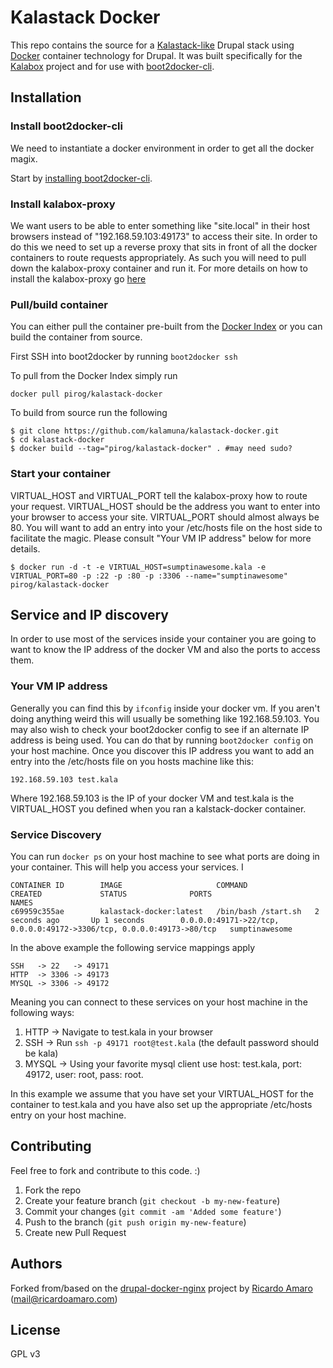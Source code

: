 Kalastack Docker
===================

This repo contains the source for a [Kalastack-like](https://github.com/kalamuna/kalastack/) Drupal stack using [Docker](http://docker.io) container technology for Drupal. It was
built specifically for the [Kalabox](http://kalabox.kalamuna.com) project and for use with [boot2docker-cli](https://github.com/boot2docker/boot2docker-cli).

## Installation

### Install boot2docker-cli

We need to instantiate a docker environment in order to get all the docker magix.

Start by [installing boot2docker-cli](https://github.com/boot2docker/boot2docker-cli).

### Install kalabox-proxy

We want users to be able to enter something like "site.local" in their host browsers instead of "192.168.59.103:49173" to access their site. In order to do this we need to set up
a reverse proxy that sits in front of all the docker containers to route requests appropriately. As such you will need to pull down the kalabox-proxy container and run it. For more
details on how to install the kalabox-proxy go [here](https://github.com/pirog/nginx-proxy)

### Pull/build container

You can either pull the container pre-built from the [Docker Index](https://index.docker.io/) or you can build the container from source.

First SSH into boot2docker by running `boot2docker ssh`

To pull from the Docker Index simply run

`docker pull pirog/kalastack-docker`

To build from source run the following

```
$ git clone https://github.com/kalamuna/kalastack-docker.git
$ cd kalastack-docker
$ docker build --tag="pirog/kalastack-docker" . #may need sudo?
```

### Start your container

VIRTUAL_HOST and VIRTUAL_PORT tell the kalabox-proxy how to route your request. VIRTUAL_HOST should be the address you want to enter into your browser to access your site. VIRTUAL_PORT should almost always be 80. You will want to add an entry into your /etc/hosts file on the host side to facilitate the magic. Please consult "Your VM IP address" below for more details.

```
$ docker run -d -t -e VIRTUAL_HOST=sumptinawesome.kala -e VIRTUAL_PORT=80 -p :22 -p :80 -p :3306 --name="sumptinawesome" pirog/kalastack-docker
```

## Service and IP discovery
In order to use most of the services inside your container you are going to want to know the IP address of the docker VM and also the ports to access them.

### Your VM IP address

Generally you can find this by `ifconfig` inside your docker vm. If you aren't doing anything weird this will usually be something like 192.168.59.103. You may also wish to check your boot2docker config
to see if an alternate IP address is being used. You can do that by running `boot2docker config` on your host machine. Once you discover this IP address you want to add an entry into the /etc/hosts file
on you hosts machine like this:

```
192.168.59.103 test.kala
```

Where 192.168.59.103 is the IP of your docker VM and test.kala is the VIRTUAL_HOST you defined when you ran a kalstack-docker container.

### Service Discovery

You can run `docker ps` on your host machine to see what ports are doing in your container. This will help you access your services. I

```
CONTAINER ID        IMAGE                     COMMAND               CREATED             STATUS              PORTS                                                                   NAMES
c69959c355ae        kalastack-docker:latest   /bin/bash /start.sh   2 seconds ago       Up 1 seconds        0.0.0.0:49171->22/tcp, 0.0.0.0:49172->3306/tcp, 0.0.0.0:49173->80/tcp   sumptinawesome
```

In the above example the following service mappings apply

```
SSH   -> 22   -> 49171
HTTP  -> 3306 -> 49173
MYSQL -> 3306 -> 49172
```

Meaning you can connect to these services on your host machine in the following ways:

1. HTTP  -> Navigate to test.kala in your browser
2. SSH   -> Run `ssh -p 49171 root@test.kala` (the default password should be kala)
3. MYSQL -> Using your favorite mysql client use host: test.kala, port: 49172, user: root, pass: root.

In this example we assume that you have set your VIRTUAL_HOST for the container to test.kala and you have also set up the appropriate /etc/hosts entry on your host machine.

## Contributing
Feel free to fork and contribute to this code. :)

1. Fork the repo
2. Create your feature branch (`git checkout -b my-new-feature`)
3. Commit your changes (`git commit -am 'Added some feature'`)
4. Push to the branch (`git push origin my-new-feature`)
5. Create new Pull Request

## Authors

Forked from/based on the [drupal-docker-nginx](https://github.com/ricardoamaro/docker-drupal-nginx) project by  [Ricardo Amaro](https://github.com/ricardoamaro) (<mail@ricardoamaro.com>)

## License
GPL v3
